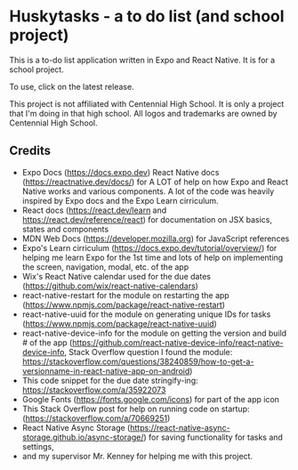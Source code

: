 # Huskytasks - a to do list (and school project)

This is a to-do list application written in Expo and React Native. It is for a school project.

To use, click on the latest release.

This project is not affiliated with Centennial High School. It is only a project that I'm doing in that high school. All logos and trademarks are owned by Centennial High School.

## Credits

* Expo Docs (https://docs.expo.dev) React Native docs (https://reactnative.dev/docs/) for A LOT of help on how Expo and React Native works and various components. A lot of the code was heavily inspired by Expo docs and the Expo Learn cirriculum.
* React docs (https://react.dev/learn and https://react.dev/reference/react) for documentation on JSX basics, states and components
* MDN Web Docs (https://developer.mozilla.org) for JavaScript references
* Expo's Learn cirriculum (https://docs.expo.dev/tutorial/overview/) for helping me learn Expo for the 1st time and lots of help on implementing the screen, navigation, modal, etc. of the app
* Wix's React Native calendar used for the due dates (https://github.com/wix/react-native-calendars)
* react-native-restart for the module on restarting the app (https://www.npmjs.com/package/react-native-restart)
* react-native-uuid for the module on generating unique IDs for tasks (https://www.npmjs.com/package/react-native-uuid)
* react-native-device-info for the module on getting the version and build # of the app (https://github.com/react-native-device-info/react-native-device-info, Stack Overflow question I found the module: https://stackoverflow.com/questions/38240859/how-to-get-a-versionname-in-react-native-app-on-android) 
* This code snippet for the due date stringify-ing: https://stackoverflow.com/a/35922073
* Google Fonts (https://fonts.google.com/icons) for part of the app icon
* This Stack Overflow post for help on running code on startup: (https://stackoverflow.com/a/70669251)
* React Native Async Storage (https://react-native-async-storage.github.io/async-storage/) for saving functionality for tasks and settings,
* and my supervisor Mr. Kenney for helping me with this project.
